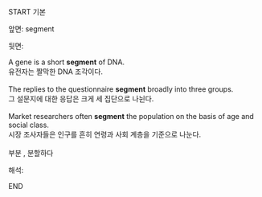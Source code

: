 START
기본

앞면:
segment


뒷면:
<div>A gene is a short <strong>segment</strong> of DNA. </div><div><div>유전자는 짤막한 DNA 조각이다.</div></div><div><br></div><div><div>The replies to the questionnaire <strong>segment</strong> broadly into three groups. </div><div><div>그 설문지에 대한 응답은 크게 세 집단으로 나뉜다.</div></div></div><div><br></div><div><div>Market researchers often <b>segment</b> the population on the basis of age and social class. </div><div>시장 조사자들은 인구를 흔히 연령과 사회 계층을 기준으로 나눈다.</div></div><div><br></div><div>부분 , 분할하다</div>


해석:

END